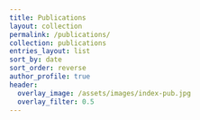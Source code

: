 ```yaml
---
title: Publications
layout: collection
permalink: /publications/
collection: publications
entries_layout: list
sort_by: date
sort_order: reverse
author_profile: true
header:
  overlay_image: /assets/images/index-pub.jpg
  overlay_filter: 0.5
---
```

<!-- publication sorted by date -->